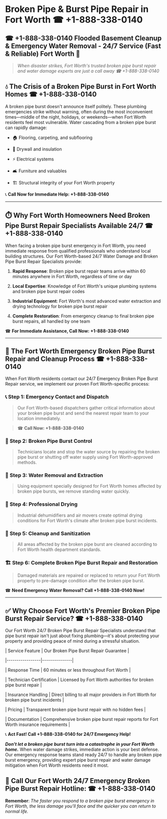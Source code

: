 # Broken Pipe & Burst Pipe Repair in Fort Worth ☎ +1-888-338-0140  
## ☎ +1-888-338-0140 Flooded Basement Cleanup & Emergency Water Removal - 24/7 Service (Fast & Reliable) Fort Worth 🚨  

> *When disaster strikes, Fort Worth's trusted broken pipe burst repair and water damage experts are just a call away ☎ +1-888-338-0140*  

## 💧 The Crisis of a Broken Pipe Burst in Fort Worth Homes ☎ +1-888-338-0140  

A broken pipe burst doesn't announce itself politely. These plumbing emergencies strike without warning, often during the most inconvenient times—middle of the night, holidays, or weekends—when Fort Worth residents feel most vulnerable. Water cascading from a broken pipe burst can rapidly damage:  

* 🏠 Flooring, carpeting, and subflooring  
* 🧱 Drywall and insulation  
* ⚡ Electrical systems  
* 🛋️ Furniture and valuables  
* 🏗️ Structural integrity of your Fort Worth property  

📞 **Call Now for Immediate Help: +1-888-338-0140**  

---  

## ⏱️ Why Fort Worth Homeowners Need Broken Pipe Burst Repair Specialists Available 24/7 ☎ +1-888-338-0140  

When facing a broken pipe burst emergency in Fort Worth, you need immediate response from qualified professionals who understand local building structures. Our Fort Worth-based 24/7 Water Damage and Broken Pipe Burst Repair Specialists provide:  

1. **Rapid Response**: Broken pipe burst repair teams arrive within 60 minutes anywhere in Fort Worth, regardless of time or day  
2. **Local Expertise**: Knowledge of Fort Worth's unique plumbing systems and broken pipe burst repair codes  
3. **Industrial Equipment**: Fort Worth's most advanced water extraction and drying technology for broken pipe burst repair  
4. **Complete Restoration**: From emergency cleanup to final broken pipe burst repairs, all handled by one team  

☎ **For Immediate Assistance, Call Now: +1-888-338-0140**  

---  

## 🔧 The Fort Worth Emergency Broken Pipe Burst Repair and Cleanup Process ☎ +1-888-338-0140  

When Fort Worth residents contact our 24/7 Emergency Broken Pipe Burst Repair service, we implement our proven Fort Worth-specific process:  

### 📞 Step 1: Emergency Contact and Dispatch  
> Our Fort Worth-based dispatchers gather critical information about your broken pipe burst and send the nearest repair team to your location immediately.  
> ☎ **Call Now: +1-888-338-0140**  

### 🚿 Step 2: Broken Pipe Burst Control  
> Technicians locate and stop the water source by repairing the broken pipe burst or shutting off water supply using Fort Worth-approved methods.  

### 🌊 Step 3: Water Removal and Extraction  
> Using equipment specially designed for Fort Worth homes affected by broken pipe bursts, we remove standing water quickly.  

### 💨 Step 4: Professional Drying  
> Industrial dehumidifiers and air movers create optimal drying conditions for Fort Worth's climate after broken pipe burst incidents.  

### 🧼 Step 5: Cleanup and Sanitization  
> All areas affected by the broken pipe burst are cleaned according to Fort Worth health department standards.  

### 🏗️ Step 6: Complete Broken Pipe Burst Repair and Restoration  
> Damaged materials are repaired or replaced to return your Fort Worth property to pre-damage condition after the broken pipe burst.  

☎ **Need Emergency Water Removal? Call +1-888-338-0140 Now!**  

---  

## ✅ Why Choose Fort Worth's Premier Broken Pipe Burst Repair Service? ☎ +1-888-338-0140  

Our Fort Worth 24/7 Broken Pipe Burst Repair Specialists understand that pipe burst repair isn't just about fixing plumbing—it's about protecting your property and providing peace of mind during a stressful situation.  

| Service Feature | Our Broken Pipe Burst Repair Guarantee |  
|-----------------|---------------|  
| Response Time | 60 minutes or less throughout Fort Worth |  
| Technician Certification | Licensed by Fort Worth authorities for broken pipe burst repair |  
| Insurance Handling | Direct billing to all major providers in Fort Worth for broken pipe burst incidents |  
| Pricing | Transparent broken pipe burst repair with no hidden fees |  
| Documentation | Comprehensive broken pipe burst repair reports for Fort Worth insurance requirements |  

📞 **Act Fast! Call +1-888-338-0140 for 24/7 Emergency Help!**  

***Don't let a broken pipe burst turn into a catastrophe in your Fort Worth home.*** When water damage strikes, immediate action is your best defense. Our emergency response teams stand ready 24/7 to handle any broken pipe burst emergency, providing expert pipe burst repair and water damage mitigation when Fort Worth residents need it most.  

## 📱 Call Our Fort Worth 24/7 Emergency Broken Pipe Burst Repair Hotline: ☎ +1-888-338-0140  

**Remember**: *The faster you respond to a broken pipe burst emergency in Fort Worth, the less damage you'll face and the quicker you can return to normal life.*